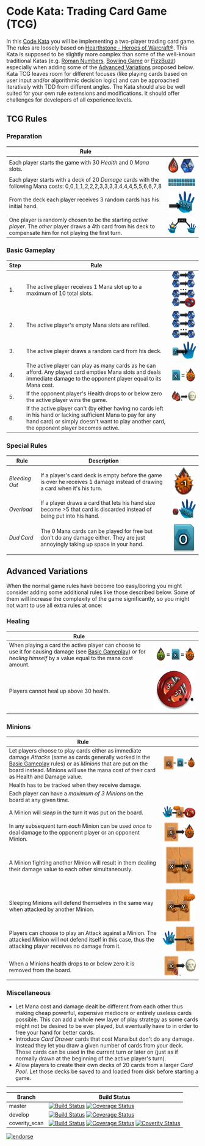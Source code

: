 # Code Kata: Trading Card Game (TCG)

In this [Code Kata](http://en.wikipedia.org/wiki/Kata_\(programming\)) you will be implementing a two-player trading card game. The rules are loosely based on [Hearthstone - Heroes of Warcraft®](http://us.battle.net/hearthstone/en/). This Kata is supposed to be slightly more complex than some of the well-known traditional Katas (e.g. [Roman Numbers](http://codingdojo.org/cgi-bin/wiki.pl?KataRomanNumerals), [Bowling Game](http://codingdojo.org/cgi-bin/wiki.pl?KataBowling) or [FizzBuzz](http://codingdojo.org/cgi-bin/wiki.pl?KataFizzBuzz)) especially when adding some of the [Advanced Variations](#AdvancedVariations) proposed below. Kata TCG leaves room for different focuses (like playing cards based on user input and/or algorithmic decision logic) and can be approached iteratively with TDD from different angles. The Kata should also be well suited for your own rule extensions and modifications. It should offer challenges for developers of all experience levels.

## TCG Rules

### Preparation

| Rule | |
| --- | --- |
| Each player starts the game with 30 _Health_ and 0 _Mana_ slots. | ![Starting Health and Mana](doc/Preparation1_StartingHealthAndMana.png) |
| Each player starts with a deck of 20 _Damage_ cards with the following Mana costs: 0,0,1,1,2,2,2,3,3,3,3,4,4,4,5,5,6,6,7,8 | ![Default Starting Deck](doc/Preparation2_DefaultStartingDeck.png) |
| From the deck each player receives 3 random cards has his initial hand. | ![Draw Starting Hand](doc/Preparation3_DrawStartingHand.png) |
| One player is randomly chosen to be the starting _active player_. The _other_ player draws a 4th card from his deck to compensate him for not playing the first turn. | ![Starting Player and Extra Card](doc/Preparation4_StartingPlayerAndExtraCard.png) |

### <a name="BasicGameplay"/> Basic Gameplay

| Step | Rule | |
| --- | --- | --- |
| 1. | The active player receives 1 Mana slot up to a maximum of 10 total slots. | ![Receiving Mana Slot](doc/Basic1_ReceivingManaSlot.png) |
| 2. | The active player's empty Mana slots are refilled. | ![Mana Refill](doc/Basic2_ManaRefill.png) |
| 3. | The active player draws a random card from his deck. | ![Draw Card](doc/Basic3_DrawCard.png) |
| 4. | The active player can play as many cards as he can afford. Any played card empties Mana slots and deals immediate damage  to the opponent player equal to its Mana cost. | ![Cause Damage](doc/Basic4_CauseDamage.png) |
| 5. | If the opponent player's Health drops to or below zero the active player wins the game. | ![Kill Opponent](doc/Basic5_KillOpponent.png) |                                                                                     
| 6. | If the active player can't (by either having no cards left in his hand or lacking sufficient Mana to pay for any hand card) or simply doesn't want to play another card, the opponent player becomes active. | |

### Special Rules

| Rule | Description | |
| --- | --- | --- |
| _Bleeding Out_ | If a player's card deck is empty before the game is over he receives 1 damage instead of drawing a card when it's his turn. | ![Bleedout](doc/Special1_Bleedout.png) |
| _Overload_ | If a player draws a card that lets his hand size become >5 that card is discarded instead of being put into his hand. | ![Overload](doc/Special2_Overload.png) |              
| _Dud Card_ | The 0 Mana cards can be played for free but don't do any damage either. They are just annoyingly taking up space in your hand. | ![Dud Card](doc/Special3_DudCard.png) |

## <a name="AdvancedVariations"/> Advanced Variations

When the normal game rules have become too easy/boring you might consider adding some additional rules like those described below. Some of them will increase the complexity of the game significantly, so you might not want to use all extra rules at once:

### Healing

| Rule | |
| --- | --- |
| When playing a card the active player can choose to use it for causing damage (see [Basic Gameplay](#BasicGameplay)) or for _healing himself_ by a value equal to the mana cost amount. | ![Healing](doc/Healing1_Healing.png) |
| Players cannot heal up above 30 health. | ![Health Cap](doc/Healing2_HealthCap.png) |

### Minions

| Rule | |
| --- | --- |
| Let players choose to play cards either as immediate damage _Attacks_ (same as cards generally worked in the [Basic Gameplay](#BasicGameplay) rules) or as _Minions_ that are put on the board instead. Minions will use the mana cost of their card as Health and Damage value. | ![Playing Card as Minion](doc/Minions1_PlayingCardAsMinion.png) |
| Health has to be tracked when they receive damage. ||
| Each player can have a _maximum of 3 Minions_ on the board at any given time. | | 
| A Minion will _sleep_ in the turn it was put on the board. | ![Sleeping on first turn](doc/Minions2_SleepingOnFirstTurn.png) |
| In any subsequent turn _each_ Minion can be used _once_ to deal damage to the opponent player or an opponent Minion. | ![Attacking Opponent or enemy Minion](doc/Minions3_AttackingOpponentOrEnemyMinion.png) |
| A Minion fighting another Minion will result in them dealing their damage value to each other simultaneously. | ![Simultaneous Damage](doc/Minions4_SimultaneousDamage.png) |
| Sleeping Minions will defend themselves in the same way when attacked by another Minion. | ![Sleeping Minions fight back](doc/Minions5_SleepingMinionsFightBack.png) |
| Players can choose to play an Attack against a Minion. The attacked Minion will not defend itself in this case, thus the attacking player receives no damage from it. | ![Player fighting Minion](doc/Minions6_PlayerFightingMinion.png) |
| When a Minions health drops to or below zero it is removed from the board. | ![Kill Minion](doc/Minions7_KillMinion.png) | 

### Miscellaneous

- Let Mana cost and damage dealt be different from each other thus making cheap powerful, expensive mediocre or entirely useless cards possible. This can add a whole new layer of play strategy as some cards might not be desired to be ever played, but eventually have to in order to free your hand for better cards.
- Introduce _Card Drawer_ cards that cost Mana but don't do any damage. Instead they let you draw a given number of cards from your deck. Those cards can be used in the current turn or later on (just as if normally drawn at the beginning of the active player's turn).
- Allow players to create their own decks of 20 cards from a larger _Card Pool_. Let those decks be saved to and loaded from disk before starting a game.

---

| Branch | Build Status |
| --- | --- |
| master | [![Build Status](https://travis-ci.org/bkimminich/kata-tcg.svg?branch=master)](https://travis-ci.org/bkimminich/kata-tcg) [![Coverage Status](https://coveralls.io/repos/bkimminich/kata-tcg/badge.png?branch=master)](https://coveralls.io/r/bkimminich/kata-tcg?branch=master) |
| develop | [![Build Status](https://travis-ci.org/bkimminich/kata-tcg.svg?branch=develop)](https://travis-ci.org/bkimminich/kata-tcg) [![Coverage Status](https://coveralls.io/repos/bkimminich/kata-tcg/badge.png?branch=develop)](https://coveralls.io/r/bkimminich/kata-tcg?branch=develop) |
| coverity_scan | [![Build Status](https://travis-ci.org/bkimminich/kata-tcg.svg?branch=coverity_scan)](https://travis-ci.org/bkimminich/kata-tcg) [![Coverage Status](https://coveralls.io/repos/bkimminich/kata-tcg/badge.png?branch=coverity_scan)](https://coveralls.io/r/bkimminich/kata-tcg?branch=coverity_scan) [![Coverity Status](https://scan.coverity.com/projects/2931/badge.svg)](https://scan.coverity.com/projects/2931) |

[![endorse](https://api.coderwall.com/bkimminich/endorsecount.png)](https://coderwall.com/bkimminich)

